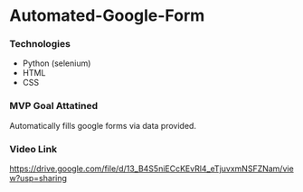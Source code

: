 # Automated-Google-Form

### Technologies
* Python (selenium)
* HTML
* CSS

### MVP Goal Attatined
Automatically fills google forms via data provided.

### Video Link
https://drive.google.com/file/d/13_B4S5niECcKEvRl4_eTjuvxmNSFZNam/view?usp=sharing
